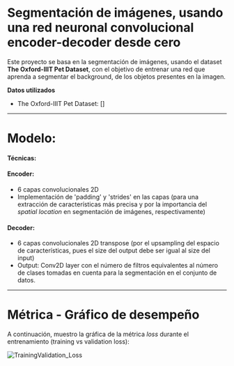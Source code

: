 # Segmentación de imágenes, usando una red neuronal convolucional encoder-decoder desde cero
Este proyecto se basa en la segmentación de imágenes, usando el dataset **The Oxford-IIIT Pet Dataset**, con el objetivo de entrenar una red que aprenda a segmentar el background, de los objetos presentes en la imagen.

**Datos utilizados**
- The Oxford-IIIT Pet Dataset: []

----------

# Modelo:

#### **Técnicas:** 

#### Encoder:
  - 6 capas convolucionales 2D
  - Implementación de 'padding' y 'strides' en las capas (para una extracción de características más precisa y por la importancia del *spatial location* en segmentación de imágenes, respectivamente)

#### Decoder:
  - 6 capas convolucionales 2D transpose (por el upsampling del espacio de características, pues el size del output debe ser igual al size del input)
  - Output: Conv2D layer con el número de filtros equivalentes al número de clases tomadas en cuenta para la segmentación en el conjunto de datos.

---------

# Métrica - Gráfico de desempeño
A continuación, muestro la gráfica de la métrica *loss* durante el entrenamiento (training vs validation loss):

![TrainingValidation_Loss]()
